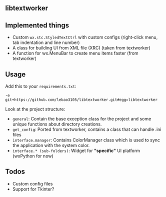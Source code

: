 ## libtextworker

## Implemented things
* Custom ```wx.stc.StyledTextCtrl``` with custom configs (right-click menu, tab indentation and line number)
* A class for building UI from XML file (XRC) (taken from textworker)
* A function for wx.MenuBar to create menu items faster (from textworker)

## Usage
Add this to your ```requirements.txt```:
```
-e git+https://github.com/lebao3105/libtextworker.git#egg=libtextworker
```

Look at the project structure:
* ```general```: Contain the base exception class for the project and some unique functions about directory creations.
* ```get_config```: Ported from textworker, contains a class that can handle .ini files
* ```interface.manager```: Contains ColorManager class which is used to sync the application with the system color.
* ```interface.* (sub-folders)```: Widget for **"specific"** UI platform (wxPython for now)

## Todos
* Custom config files
* Support for Tkinter?
